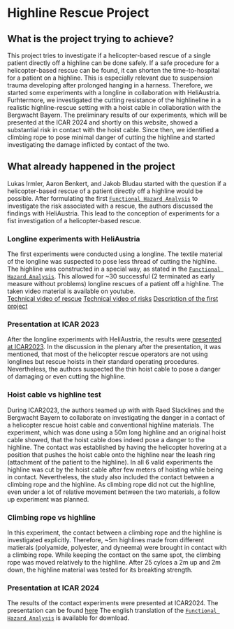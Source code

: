 # Highline Rescue Project

## What is the project trying to achieve? 

This project tries to investigate if a helicopter-based rescue of a single patient directly off a highline can be done safely. If a safe procedure for a helicopter-based rescue can be found, it can shorten the time-to-hospital for a patient on a highline. This is especially relevant due to suspension trauma developing after prolonged hanging in a harness. 
Therefore, we started some experiments with a longline in collaboration with HeliAustria. Furhtermore, we investigated the cutting resistance of the highlineline in a realistic highline-rescue setting with a hoist cable in collaboration with the Bergwacht Bayern.
The preliminary results of our experiments, which will be presented at the ICAR 2024 and shortly on this website, showed a substantial risk in contact with the hoist cable.
Since then, we identified a climbing rope to pose minimal danger of cutting the highline and started investigating the damage inflicted by contact of the two.

## What already happened in the project

Lukas Irmler, Aaron Benkert, and Jakob Bludau started with the question if a helicopter-based rescue of a patient directly off a highline would be possible. After formulating the first [`Functional Hazard Analysis`](https://github.com/JBludau/Highline-Rescue-Project/blob/main/documents/helikopter_rettung_fha_v2.0_german.pdf) to investigate the risk associated with a rescue, the authors discussed the findings with HeliAustria. This lead to the conception of experiments for a fist investigation of a helicopter-based rescue.

### Longline experiments with HeliAustria

The first experiments were conducted using a longline. The textile material of the longline was suspected to pose less thread of cutting the highline. The highline was constructed in a special way, as stated in the [`Functional Hazard Analysis`](https://github.com/JBludau/Highline-Rescue-Project/blob/main/documents/helikopter_rettung_fha_v2.0_german.pdf). This allowed for ~30 successful (2 terminated as early measure without problems) longline rescues of a patient off a highline.
The taken video material is available on youtube.  
[Technical video of rescue](https://www.youtube.com/watch?v=iLqlUBwQ1ak)
[Technical video of risks](https://www.youtube.com/watch?v=SlgHOHsWXp8)
[Description of the first project](https://www.youtube.com/watch?v=puFq4TgSw14)

### Presentation at ICAR 2023

After the longline experiments with HeliAustria, the results were [presented at ICAR2023](https://github.com/JBludau/Highline-Rescue-Project/blob/main/presentations/icar_2023_highline_rescue_longline.pdf). In the discussion in the plenary after the presentation, it was mentioned, that most of the helicopter rescue operators are not using longlines but rescue hoists in their standard operating procedures. Nevertheless, the authors suspected the thin hoist cable to pose a danger of damaging or even cutting the highline.  

### Hoist cable vs highline test

During ICAR2023, the authors teamed up with with Raed Slacklines and the Bergwacht Bayern to collaborate on investigating the danger in a contact of a helicopter rescue hoist cable and conventional highline materials. The experiment, which was done using a 50m long highline and an original hoist cable showed, that the hoist cable does indeed pose a danger to the highline. The contact was established by having the helicopter hovering at a position that pushes the hoist cable onto the highline near the leash ring (attachment of the patient to the highline). In all 6 valid experiments the highline was cut by the hoist cable after few meters of hoisting while being in contact.
Nevertheless, the study also included the contact between a climbing rope and the highline. As climbing rope did not cut the highline, even under a lot of relative movement between the two materials, a follow up experiment was planned.

### Climbing rope vs highline

In this experiment, the contact between a climbing rope and the highline is investigated explicitly. Therefore, ~5m highlines made from different matierals (polyamide, polyester, and dyneema) were brought in contact with a climbing rope. While keeping the contact on the same spot, the climbing rope was moved relatively to the highline. After 25 cylces a 2m up and 2m down, the highline material was tested for its breakting strength.

### Presentation at ICAR 2024

The results of the contact experiments were presented at ICAR2024. The presentation can be found [here](https://github.com/JBludau/Highline-Rescue-Project/tree/main/presentations/icar_2024_highline_rescue_stefan_blochum.pdf)
The english translation of the [`Functional Hazard Analysis`](https://github.com/JBludau/Highline-Rescue-Project/blob/main/documents/helicopter_rescue_fha_2.0_english.pdf) is available for download.
